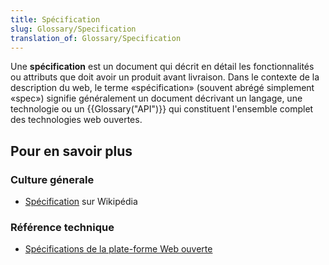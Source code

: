 ```yaml
---
title: Spécification
slug: Glossary/Specification
translation_of: Glossary/Specification
---
```


Une **spécification** est un document qui décrit en détail les fonctionnalités ou attributs que doit avoir un produit avant livraison. Dans le contexte de la description du web, le terme «spécification» (souvent abrégé simplement «spec») signifie généralement un document décrivant un langage, une technologie ou un {{Glossary("API")}} qui constituent l'ensemble complet des technologies web ouvertes.

## Pour en savoir plus

### Culture génerale

- [Spécification](<https://fr.wikipedia.org/wiki/Sp%C3%A9cification_(norme_technique)>) sur Wikipédia

### Référence technique

- [Spécifications de la plate-forme Web ouverte](/fr/docs/Web/Specification_list)
